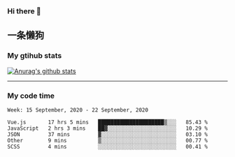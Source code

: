 ### Hi there 👋

## 一条懒狗
<!--
**kiss-me-quickly/kiss-me-quickly** is a ✨ _special_ ✨ repository because its `README.md` (this file) appears on your GitHub profile.

Here are some ideas to get you started:

- 🔭 I’m currently working on ...
- 🌱 I’m currently learning ...
- 👯 I’m looking to collaborate on ...
- 🤔 I’m looking for help with ...
- 💬 Ask me about ...
- 📫 How to reach me: ...
- 😄 Pronouns: ...
- ⚡ Fun fact: ...
-->


### My gtihub stats

[![Anurag's github stats](https://github-readme-stats.vercel.app/api?username=kiss-me-quickly)](https://github.com/anuraghazra/github-readme-stats)

***

### My code time

<!--START_SECTION:waka-->
```text
Week: 15 September, 2020 - 22 September, 2020

Vue.js       17 hrs 5 mins   █████████████████████▒░░░   85.43 % 
JavaScript   2 hrs 3 mins    ██▓░░░░░░░░░░░░░░░░░░░░░░   10.29 % 
JSON         37 mins         ▓░░░░░░░░░░░░░░░░░░░░░░░░   03.10 % 
Other        9 mins          ▒░░░░░░░░░░░░░░░░░░░░░░░░   00.77 % 
SCSS         4 mins          ░░░░░░░░░░░░░░░░░░░░░░░░░   00.41 % 
```
<!--END_SECTION:waka-->
